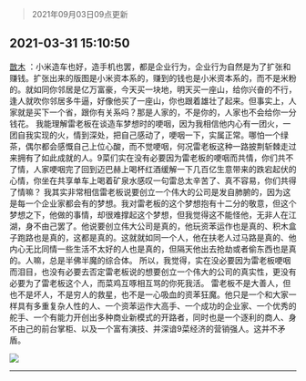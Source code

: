 > 2021年09月03日09点更新
<link rel="stylesheet" href="https://cdn.jsdelivr.net/gh/taotie6/sampleJSON@main/css/photo_show.css">


 ## 2021-03-31 15:10:50 

 [㪚木](https://www.coolapk.com/feed/25961553?shareKey=MzFhZWMyYTE0ZTgzNjEzMTc3ZTA~) ：小米造车也好，造手机也罢，都是企业行为，企业行为自然是为了扩张和赚钱。扩张出来的版图是小米资本系的，赚到的钱也是小米资本系的，而不是米粉的。就如同你邻居是亿万富豪，今天买一块地，明天买一座山，给你兴奋的不行，逢人就吹你邻居多牛逼，好像他买了一座山，你也跟着雄壮了起来。但事实上<!--break-->，人家就是买下一个省，跟你有关系吗？那是人家的，不是你的，人家也不会给你一分钱花。
我能理解雷老板在谈造车梦想时的哽咽，因为我相信他内心有一团火，一团自我实现的火，情到深处，把自己感动了，哽咽一下，实属正常。哪怕一个绿茶，偶尔都会感慨自己上位心酸，而不觉哽咽，何况雷老板这种一路披荆斩棘走过来拥有了如此成就的人。9菜们实在没有必要因为雷老板的哽咽而共情，你们共不了情，人家哽咽完了回到迈巴赫上喝杯红酒缓解一下几百亿生意带来的跌宕起伏的心情，你坐在共享单车上喝着矿泉水感叹一句雷总太辛苦了、真不容易，你们共得了情嘛？
我其实非常相信雷老板说要创立一个伟大的公司是发自肺腑的，因为这是每一个企业家都会有的梦想。我对雷老板的这个梦想抱有十二分的敬意，但这个梦想之下，他做的事情，却很难撑起这个梦想，但我觉得这不能怪他，无非人在江湖，身不由己罢了。他说要创立伟大公司是真的，他玩资苯运作也是真的、积木盒子跑路也是真的，这都是真的。这就就如同一个人，他在扶老人过马路是真的、他内心无比同情一些生活不太好的人也是真的，但隔天他出去抢劫或者偷东西也是真的。人嘛，总是半佛半魔的综合体。
所以，我觉得，实在没必要因为雷老板哽咽而泪目，也没有必要去否定雷老板说的想要创立一个伟大的公司的真实性，更没有必要为了雷老板这个人，而菜鸡互啄相互骂的你死我活。
雷老板不是大善人，但也不是坏人，不是穷人的救星，也不是一心吸血的资苯狂魔。他只是一个和大家一样具有多重复杂人性的人、一个资苯运作大高手、一个成功的企业家、一个优秀的舵手、一个有能力开创出多种商业新模式的开路者，同时也是一个逐利的商人、身不由己的前台掌柜、以及一个富有演技、并深谙9菜经济的营销强人。这并不矛盾。 

<div class="album">
<img class="img-item" src="http://image.coolapk.com/feed/2020/0606/14/1081091_19178125_5630_6587@356x200.gif" />
</div>

 ------- 

